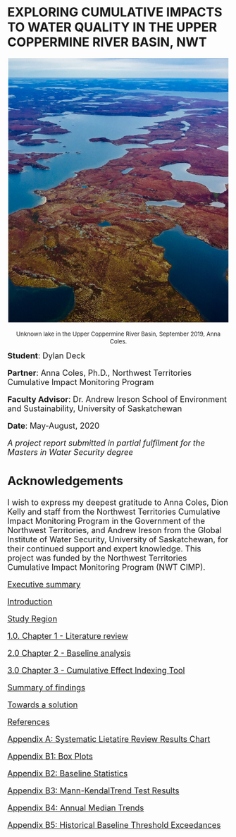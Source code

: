 ---
---

# EXPLORING CUMULATIVE IMPACTS TO WATER QUALITY IN THE UPPER COPPERMINE RIVER BASIN, NWT

<div align="center">
  
<img src="IMG_8632.jpg" alt="Coppermine" width="500" height="600" >
  
<font size="-1"> Unknown lake in the Upper Coppermine River Basin, September 2019, Anna Coles.
  
<div align="left">
  
<font size="+1"> **Student**: Dylan Deck

**Partner**: Anna Coles, Ph.D., Northwest Territories Cumulative Impact Monitoring Program

**Faculty Advisor**: Dr. Andrew Ireson School of Environment and Sustainability, University of Saskatchewan

**Date**: May-August, 2020

*A project report submitted in partial fulfilment for the Masters in Water Security degree*

## Acknowledgements

I wish to express my deepest gratitude to Anna Coles, Dion Kelly and staff from the Northwest Territories Cumulative Impact Monitoring Program in the Government of the Northwest Territories, and Andrew Ireson from the Global Institute of Water Security, University of Saskatchewan, for their continued support and expert knowledge. This project was funded by the Northwest Territories Cumulative Impact Monitoring Program (NWT CIMP).


[Executive summary](execsum.md)

[Introduction](intro.md)

[Study Region](site.md)

[1.0. Chapter 1 - Literature review](Chapter1.md) 

[2.0 Chapter 2 - Baseline analysis](Chapter2.md)

[3.0 Chapter 3 - Cumulative Effect Indexing Tool](Chapter3.md)

[Summary of findings](findings.md)

[Towards a solution](solution.md)

[References](references.md)

[Appendix A: Systematic Lietatire Review Results Chart](appendixA.md)

[Appendix B1: Box Plots](appendixB1.md)

[Appendix B2: Baseline Statistics](appendixB2.md)

[Appendix B3: Mann-KendalTrend Test Results](appendixB3.md)

[Appendix B4: Annual Median Trends](appendixB4.md)

[Appendix B5: Historical Baseline Threshold Exceedances](appendixB5.md)



